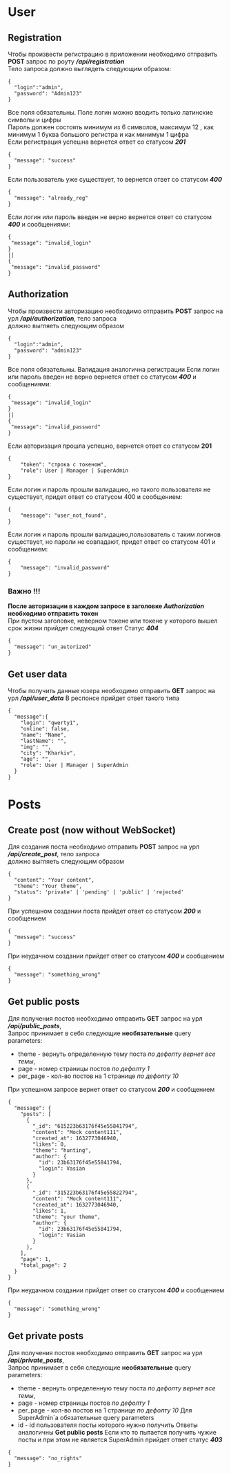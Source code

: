 # User

## Registration
Чтобы произвести регистрацию в приложении необходимо отправить **POST** запрос по роуту ***/api/registration*** <br>
Тело запроса должно выглядеть следующим образом:
```
{
  "login":"admin",
  "password": "Admin123"
}
```
Все поля обязательны. Поле логин можно вводить только латинские символы и цифры <br>
Пароль должен состоять минимум из 6 символов, максимум 12 , как минимум 1 буква большого регистра и как минимум 1 цифра<br>
Если регистрация успешна вернется ответ со статусом ***201*** 
```
{
  "message": "success"
}
```
Если пользователь уже существует, то вернется ответ со статусом ***400***
```
{
  "message": "already_reg"
}
```
Если логин или пароль введен не верно вернется ответ со статусом ***400*** и сообщениями:
```
{
 "message": "invalid_login"
}
||
{
 "message": "invalid_password"
}
```

## Authorization
Чтобы произвести авторизацию необходимо отправить **POST** запрос на урл ***/api/authorization***, тело запроса <br>должно выгляеть следующим образом
```
{
  "login":"admin",
  "password": "admin123"
}
```
Все поля обязательны. Валидация аналогична регистрации
Если логин или пароль введен не верно вернется ответ со статусом ***400*** и сообщениями:
```
{
 "message": "invalid_login"
}
||
{
 "message": "invalid_password"
}
```
Если авторизация прошла успешно, вернется ответ со статусом **201**
```
{
    "token": "строка с токеном",
    "role": User | Manager | SuperAdmin
}
```
Если логин и пароль прошли валидацию, но такого пользователя не существует, придет ответ со статусом 400 и сообщением:
```
{
    "message": "user_not_found",
}
```
Если логин и пароль прошли валидацию,пользователь с таким логинов существует, но пароли не совпадают, придет ответ со статусом 401 и сообщением:
```
{
    "message": "invalid_password"
}
```

### **Важно** !!!
**После авторизации в каждом запросе в заголовке ***Authorization*** необходимо отправить токен**<br>
При пустом заголовке, неверном токене или токене у которого вышел срок жизни прийдет следующий ответ
Статус ***404***
```
{
  "message": "un_autorized"
}
```

## Get user data 
Чтобы получить данные юзера необходимо отправить **GET** запрос на урл ***/api/user_data***
В респонсе прийдет ответ такого типа
```
{
  "message":{
    "login": "qwerty1",
    "online": false,
    "name": "Name",
    "lastName": "",
    "img": "",
    "city": "Kharkiv",
    "age": "",
    "role": User | Manager | SuperAdmin
  }
}
```

# Posts
## Create post (now without WebSocket) 
Для создания поста необходимо отправить **POST** запрос на урл ***/api/create_post***, тело запроса <br>должно выгляеть следующим образом
```
{
  "content": "Your content",
  "theme": "Your theme",
  "status": 'private' | 'pending' | 'public' | 'rejected'
}
```
При успешном создании поста прийдет ответ со статусом ***200*** и сообщением
```
{
  "message": "success"
}
```
При неудачном создании прийдет ответ со статусом ***400*** и сообщением
```
{
  "message": "something_wrong"
}
```
## Get public posts
Для получения постов необходимо отправить **GET** запрос на урл ***/api/public_posts***, <br>
Запрос принимает в себя следующие **необязательные** query parameters:
- theme - вернуть определенную тему поста *по дефолту вернет все темы*,
- page - номер страницы постов *по дефолту 1*
- per_page - кол-во постов на 1 странице *по дефолту 10*

При успешном запросе вернет ответ со статусом ***200*** и сообщением
```
{
  "message": {
    "posts": [
      {
        "_id": "615223b63176f45e55841794",
        "content": "Mock content111",
        "created_at": 1632773046940,
        "likes": 0,
        "theme": "hunting",
        "author": {
          "id": 23b63176f45e55841794,
          "login": Vasian 
        }
      },
      {
        "_id": "315223b63176f45e55822794",
        "content": "Mock content111",
        "created_at": 1632773046940,
        "likes": 1,
        "theme": "your theme",
        "author": {
          "id": 23b63176f45e55841794,
          "login": Vasian 
        }
      },
    ],
    "page": 1,
    "total_page": 2
  }
}
```
При неудачном создании прийдет ответ со статусом ***400*** и сообщением
```
{
  "message": "something_wrong"
}
```
## Get private posts
Для получения постов необходимо отправить **GET** запрос на урл ***/api/private_posts***, <br>
Запрос принимает в себя следующие **необязательные** query parameters:
- theme - вернуть определенную тему поста *по дефолту вернет все темы*,
- page - номер страницы постов *по дефолту 1*
- per_page - кол-во постов на 1 странице *по дефолту 10*
Для SuperAdmin`а обязательные query parameters
- id - id пользователя посты которого нужно получить
Ответы аналогичны **Get public posts**
Если кто то пытается получить чужие посты и при этом не является SuperAdmin прийдет ответ статус ***403***
```
{
  "message": "no_rights"
}
```